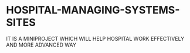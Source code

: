 # HOSPITAL-MANAGING-SYSTEMS-SITES
IT IS A MINIPROJECT WHICH WILL HELP HOSPITAL WORK EFFECTIVELY AND MORE ADVANCED WAY
